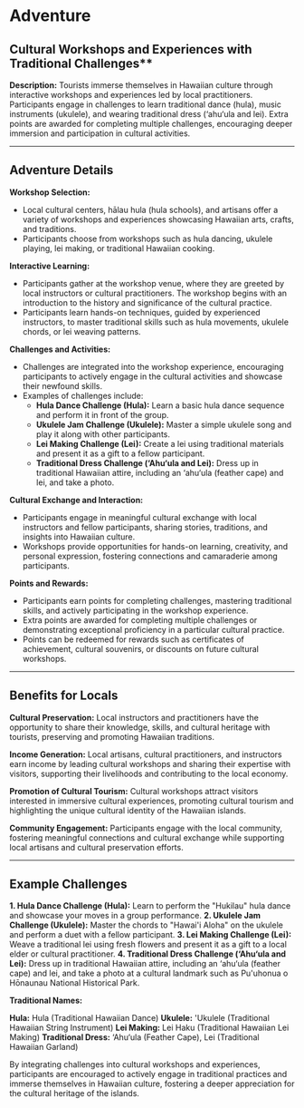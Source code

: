 # Adventure

## Cultural Workshops and Experiences with Traditional Challenges\*\*

**Description:**
Tourists immerse themselves in Hawaiian culture through interactive workshops and experiences led by local practitioners. Participants engage in challenges to learn traditional dance (hula), music instruments (ukulele), and wearing traditional dress (‘ahu‘ula and lei). Extra points are awarded for completing multiple challenges, encouraging deeper immersion and participation in cultural activities.

---

## Adventure Details

**Workshop Selection:**

- Local cultural centers, hālau hula (hula schools), and artisans offer a variety of workshops and experiences showcasing Hawaiian arts, crafts, and traditions.
- Participants choose from workshops such as hula dancing, ukulele playing, lei making, or traditional Hawaiian cooking.

**Interactive Learning:**

- Participants gather at the workshop venue, where they are greeted by local instructors or cultural practitioners. The workshop begins with an introduction to the history and significance of the cultural practice.
- Participants learn hands-on techniques, guided by experienced instructors, to master traditional skills such as hula movements, ukulele chords, or lei weaving patterns.

**Challenges and Activities:**

- Challenges are integrated into the workshop experience, encouraging participants to actively engage in the cultural activities and showcase their newfound skills.
- Examples of challenges include:
  - **Hula Dance Challenge (Hula):** Learn a basic hula dance sequence and perform it in front of the group.
  - **Ukulele Jam Challenge (Ukulele):** Master a simple ukulele song and play it along with other participants.
  - **Lei Making Challenge (Lei):** Create a lei using traditional materials and present it as a gift to a fellow participant.
  - **Traditional Dress Challenge (‘Ahu‘ula and Lei):** Dress up in traditional Hawaiian attire, including an ‘ahu‘ula (feather cape) and lei, and take a photo.

**Cultural Exchange and Interaction:**

- Participants engage in meaningful cultural exchange with local instructors and fellow participants, sharing stories, traditions, and insights into Hawaiian culture.
- Workshops provide opportunities for hands-on learning, creativity, and personal expression, fostering connections and camaraderie among participants.

**Points and Rewards:**

- Participants earn points for completing challenges, mastering traditional skills, and actively participating in the workshop experience.
- Extra points are awarded for completing multiple challenges or demonstrating exceptional proficiency in a particular cultural practice.
- Points can be redeemed for rewards such as certificates of achievement, cultural souvenirs, or discounts on future cultural workshops.

---

## Benefits for Locals

**Cultural Preservation:** Local instructors and practitioners have the opportunity to share their knowledge, skills, and cultural heritage with tourists, preserving and promoting Hawaiian traditions.

**Income Generation:** Local artisans, cultural practitioners, and instructors earn income by leading cultural workshops and sharing their expertise with visitors, supporting their livelihoods and contributing to the local economy.

**Promotion of Cultural Tourism:** Cultural workshops attract visitors interested in immersive cultural experiences, promoting cultural tourism and highlighting the unique cultural identity of the Hawaiian islands.

**Community Engagement:** Participants engage with the local community, fostering meaningful connections and cultural exchange while supporting local artisans and cultural preservation efforts.

---

## Example Challenges

**1. Hula Dance Challenge (Hula):** Learn to perform the "Hukilau" hula dance and showcase your moves in a group performance.
**2. Ukulele Jam Challenge (Ukulele):** Master the chords to "Hawai'i Aloha" on the ukulele and perform a duet with a fellow participant.
**3. Lei Making Challenge (Lei):** Weave a traditional lei using fresh flowers and present it as a gift to a local elder or cultural practitioner.
**4. Traditional Dress Challenge (‘Ahu‘ula and Lei):** Dress up in traditional Hawaiian attire, including an ‘ahu‘ula (feather cape) and lei, and take a photo at a cultural landmark such as Pu'uhonua o Hōnaunau National Historical Park.

**Traditional Names:**

**Hula:** Hula (Traditional Hawaiian Dance)
**Ukulele:** 'Ukulele (Traditional Hawaiian String Instrument)
**Lei Making:** Lei Haku (Traditional Hawaiian Lei Making)
**Traditional Dress:** ‘Ahu‘ula (Feather Cape), Lei (Traditional Hawaiian Garland)

By integrating challenges into cultural workshops and experiences, participants are encouraged to actively engage in traditional practices and immerse themselves in Hawaiian culture, fostering a deeper appreciation for the cultural heritage of the islands.
